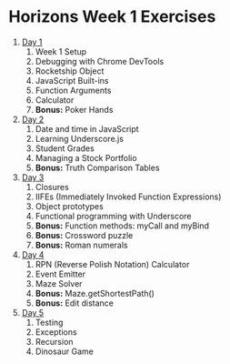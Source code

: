 # Horizons Week 1 Exercises

1. [Day 1](day1/README.md)
    1. Week 1 Setup
    1. Debugging with Chrome DevTools
    1. Rocketship Object
    1. JavaScript Built-ins
    1. Function Arguments
    1. Calculator
    1. **Bonus:** Poker Hands
1. [Day 2](day2/README.md)
    1. Date and time in JavaScript
    1. Learning Underscore.js
    1. Student Grades
    1. Managing a Stock Portfolio
    1. **Bonus:** Truth Comparison Tables
1. [Day 3](day3/README.md)
    1. Closures
    1. IIFEs (Immediately Invoked Function Expressions)
    1. Object prototypes
    1. Functional programming with Underscore
    1. **Bonus:** Function methods: myCall and myBind
    1. **Bonus:** Crossword puzzle
    1. **Bonus:** Roman numerals
1. [Day 4](day4/README.md)
    1. RPN (Reverse Polish Notation) Calculator
    1. Event Emitter
    1. Maze Solver
    1. **Bonus:** Maze.getShortestPath()
    1. **Bonus:** Edit distance
1. [Day 5](day5/README.md)
    1. Testing
    1. Exceptions
    1. Recursion
    1. Dinosaur Game
